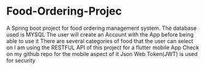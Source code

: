 # Food-Ordering-Projec
A Spring boot project for food ordering management system. 
The database used is MYSQL
The user will create an Account with the App before being able to use it
There are several categories of food that the user can select on
I am using the RESTFUL API of this project for a flutter mobile App
Check on my github repo for the mobile aspect of it
Json Web Token(JWT) is used for security

